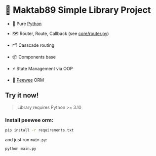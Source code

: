 # :book: Maktab89 Simple Library Project

- :snake: Pure [Python](https://github.com/python)

- :world_map: Router, Route, Callback (see [core/router.py](https://github.com/MrYazdan/Maktab89-Library/blob/main/core/router.py))

- 🗂 Casscade routing

- 📦 Components base

- ⚡ State Management via OOP

- 🎒 [Peewee](https://github.com/coleifer/peewee) ORM

## Try it now!

> Library requires Python >= 3.10

### Install peewee orm:
```bash
pip install -r requirements.txt
```
and just run `main.py`:

```bash
python main.py
```



